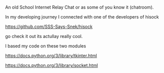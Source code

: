 An old School Internet Relay Chat or as some of you know it (chatroom).

In my developing journey I connected with one of the developers of hisock

https://github.com/SSS-Says-Snek/hisock

go check it out its actullay really cool.

I based my code on these two modules

https://docs.python.org/3/library/tkinter.html

https://docs.python.org/3/library/socket.html